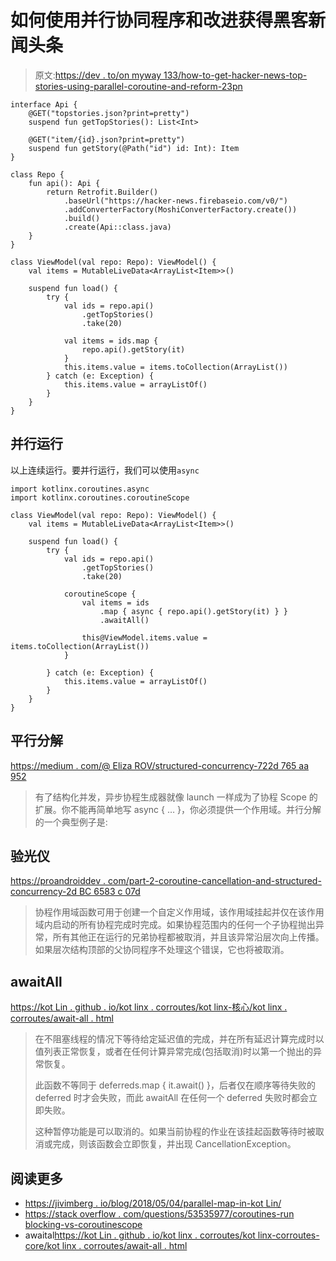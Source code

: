 # 如何使用并行协同程序和改进获得黑客新闻头条

> 原文:[https://dev . to/on myway 133/how-to-get-hacker-news-top-stories-using-parallel-coroutine-and-reform-23pn](https://dev.to/onmyway133/how-to-get-hacker-news-top-stories-using-parallel-coroutine-and-retrofit-23pn)

```
interface Api {
    @GET("topstories.json?print=pretty")
    suspend fun getTopStories(): List<Int>

    @GET("item/{id}.json?print=pretty")
    suspend fun getStory(@Path("id") id: Int): Item
} 
```

```
class Repo {
    fun api(): Api {
        return Retrofit.Builder()
            .baseUrl("https://hacker-news.firebaseio.com/v0/")
            .addConverterFactory(MoshiConverterFactory.create())
            .build()
            .create(Api::class.java)
    }
} 
```

```
class ViewModel(val repo: Repo): ViewModel() {
    val items = MutableLiveData<ArrayList<Item>>()

    suspend fun load() {
        try {
            val ids = repo.api()
                .getTopStories()
                .take(20)

            val items = ids.map {
                repo.api().getStory(it)
            }
            this.items.value = items.toCollection(ArrayList())
        } catch (e: Exception) {
            this.items.value = arrayListOf()
        }
    }
} 
```

## [](#running-parallel)并行运行

以上连续运行。要并行运行，我们可以使用`async`

```
import kotlinx.coroutines.async
import kotlinx.coroutines.coroutineScope

class ViewModel(val repo: Repo): ViewModel() {
    val items = MutableLiveData<ArrayList<Item>>()

    suspend fun load() {
        try {
            val ids = repo.api()
                .getTopStories()
                .take(20)

            coroutineScope {
                val items = ids
                    .map { async { repo.api().getStory(it) } }
                    .awaitAll()

                this@ViewModel.items.value = items.toCollection(ArrayList())
            }

        } catch (e: Exception) {
            this.items.value = arrayListOf()
        }
    }
} 
```

## [](#parallel-decomposition)平行分解

[https://medium . com/@ Eliza ROV/structured-concurrency-722d 765 aa 952](https://medium.com/@elizarov/structured-concurrency-722d765aa952)

> 有了结构化并发，异步协程生成器就像 launch 一样成为了协程 Scope 的扩展。你不能再简单地写 async { … }，你必须提供一个作用域。并行分解的一个典型例子是:

## [](#coroutinescope)验光仪

[https://proandroiddev . com/part-2-coroutine-cancellation-and-structured-concurrency-2d BC 6583 c 07d](https://proandroiddev.com/part-2-coroutine-cancellation-and-structured-concurrency-2dbc6583c07d)

> 协程作用域函数可用于创建一个自定义作用域，该作用域挂起并仅在该作用域内启动的所有协程完成时完成。如果协程范围内的任何一个子协程抛出异常，所有其他正在运行的兄弟协程都被取消，并且该异常沿层次向上传播。如果层次结构顶部的父协同程序不处理这个错误，它也将被取消。

## [](#awaitall)awaitAll

[https://kot Lin . github . io/kot linx . corroutes/kot linx-核心/kot linx . corroutes/await-all . html](https://kotlin.github.io/kotlinx.coroutines/kotlinx-coroutines-core/kotlinx.coroutines/await-all.html)

> 在不阻塞线程的情况下等待给定延迟值的完成，并在所有延迟计算完成时以值列表正常恢复，或者在任何计算异常完成(包括取消)时以第一个抛出的异常恢复。
> 
> 此函数不等同于 deferreds.map { it.await() }，后者仅在顺序等待失败的 deferred 时才会失败，而此 awaitAll 在任何一个 deferred 失败时都会立即失败。
> 
> 这种暂停功能是可以取消的。如果当前协程的作业在该挂起函数等待时被取消或完成，则该函数会立即恢复，并出现 CancellationException。

## [](#read-more)阅读更多

*   [https://jivimberg . io/blog/2018/05/04/parallel-map-in-kot Lin/](https://jivimberg.io/blog/2018/05/04/parallel-map-in-kotlin/)
*   [https://stack overflow . com/questions/53535977/coroutines-run blocking-vs-coroutinescope](https://stackoverflow.com/questions/53535977/coroutines-runblocking-vs-coroutinescope)
*   awaital[https://kot Lin . github . io/kot linx . corroutes/kot linx-corroutes-core/kot linx . corroutes/await-all . html](https://kotlin.github.io/kotlinx.coroutines/kotlinx-coroutines-core/kotlinx.coroutines/await-all.html)